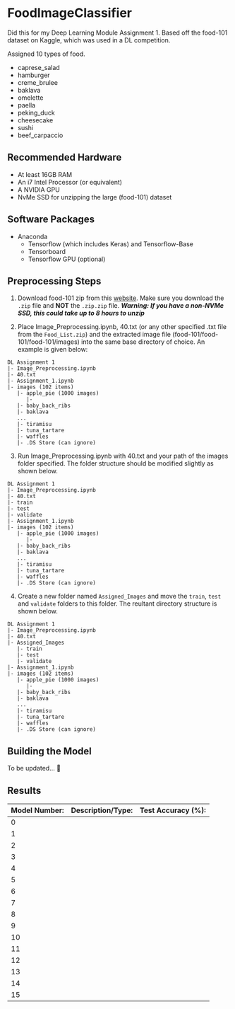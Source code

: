 # FoodImageClassifier
Did this for my Deep Learning Module Assignment 1. Based off the food-101 dataset on Kaggle, which was used in a DL competition.

Assigned 10 types of food.
* caprese_salad
* hamburger
* creme_brulee
* baklava
* omelette
* paella
* peking_duck
* cheesecake
* sushi
* beef_carpaccio

## Recommended Hardware
* At least 16GB RAM
* An i7 Intel Processor (or equivalent)
* A NVIDIA GPU
* NvMe SSD for unzipping the large (food-101) dataset

## Software Packages
* Anaconda
   * Tensorflow (which includes Keras) and Tensorflow-Base
   * Tensorboard
   * Tensorflow GPU (optional)


## Preprocessing Steps
1) Download food-101 zip from this [website](https://www.kaggle.com/dansbecker/food-101). Make sure you download the `.zip` file and **NOT** the `.zip.zip` file. 
***Warning: If you have a non-NVMe SSD, this could take up to 8 hours to unzip***

2) Place Image_Preprocessing.ipynb, 40.txt (or any other specified .txt file from the `Food_List.zip`) and the extracted image file (food-101/food-101/food-101/images) into the same base directory of choice. An example is given below:

```
DL Assignment 1
|- Image_Preprocessing.ipynb
|- 40.txt
|- Assignment_1.ipynb
|- images (102 items)
   |- apple_pie (1000 images)
      |-
   |- baby_back_ribs
   |- baklava
   ...
   |- tiramisu
   |- tuna_tartare
   |- waffles
   |- .DS Store (can ignore)
```
3) Run Image_Preprocessing.ipynb with 40.txt and your path of the images folder specified. The folder structure should be modified slightly
as shown below.
```
DL Assignment 1
|- Image_Preprocessing.ipynb
|- 40.txt
|- train
|- test
|- validate
|- Assignment_1.ipynb
|- images (102 items)
   |- apple_pie (1000 images)
      |-
   |- baby_back_ribs
   |- baklava
   ...
   |- tiramisu
   |- tuna_tartare
   |- waffles
   |- .DS Store (can ignore)
```

4) Create a new folder named `Assigned_Images` and move the `train`, `test` and `validate` folders to this folder. The reultant directory structure is shown below.
```
DL Assignment 1
|- Image_Preprocessing.ipynb
|- 40.txt
|- Assigned_Images
   |- train
   |- test
   |- validate
|- Assignment_1.ipynb
|- images (102 items)
   |- apple_pie (1000 images)
      |-
   |- baby_back_ribs
   |- baklava
   ...
   |- tiramisu
   |- tuna_tartare
   |- waffles
   |- .DS Store (can ignore)
```

## Building the Model
To be updated... 🚧

## Results
| Model Number:  | Description/Type: |Test Accuracy (%):|
| -------------  | ----------------- | ---------------- |
| 0              |                   |                  |
| 1              |                   |                  |
| 2              |                   |                  |
| 3              |                   |                  |
| 4              |                   |                  |
| 5              |                   |                  |
| 6              |                   |                  |
| 7              |                   |                  |
| 8              |                   |                  |
| 9              |                   |                  |
| 10             |                   |                  |
| 11             |                   |                  |
| 12             |                   |                  |
| 13             |                   |                  |
| 14             |                   |                  |
| 15             |                   |                  |
